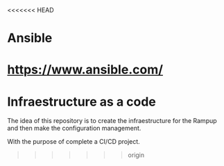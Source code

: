 <<<<<<< HEAD
# Ansible
https://www.ansible.com/
=======
# Infraestructure as a code
The idea of this repository is to create the infraestructure for the Rampup and then make the configuration management.

With the purpose of complete a CI/CD project.
>>>>>>> origin
